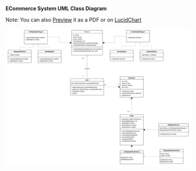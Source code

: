 **ECommerce System UML Class Diagram**

Note: You can also [Preview](/ECommerceClassUML.pdf) it as a PDF or on [LucidChart](https://lucid.app/lucidchart/27557ed7-c1e4-4491-a1ca-0465c8763e5c/edit?viewport_loc=-1728%2C-205%2C6094%2C2654%2C0_0&invitationId=inv_d546aac8-3b47-4ccd-a0de-d3f10f0a592a)

[![Preview](ECommerceClassUML.png)](ECommerceClassUML.pdf)
